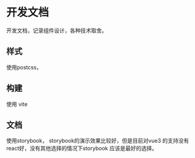 # 开发文档 
开发文档，记录组件设计，各种技术取舍。

## 样式

使用postcss，

## 构建

使用 vite 

## 文档

使用storybook， storybook的演示效果比较好，但是目前对vue3 的支持没有react好，没有其他选择的情况下storybook 应该是最好的选择。


